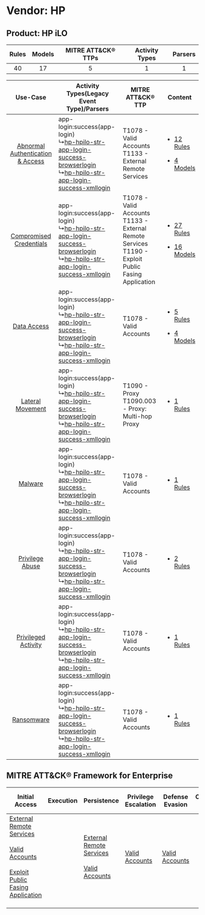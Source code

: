 Vendor: HP
==========
Product: HP iLO
---------------
| Rules | Models | MITRE ATT&CK® TTPs | Activity Types | Parsers |
|:-----:|:------:|:------------------:|:--------------:|:-------:|
|  40   |   17   |         5          |       1        |    1    |

|    Use-Case    | Activity Types(Legacy Event Type)/Parsers    | MITRE ATT&CK® TTP    | Content    |
|:----:| ---- | ---- | ---- |
| [Abnormal Authentication & Access](../../../UseCases/uc_abnormal_authentication_&_access.md) |  app-login:success(app-login)<br> ↳[hp-hpilo-str-app-login-success-browserlogin](Ps/pC_hphpilostrapploginsuccessbrowserlogin.md)<br> ↳[hp-hpilo-str-app-login-success-xmllogin](Ps/pC_hphpilostrapploginsuccessxmllogin.md)<br> | T1078 - Valid Accounts<br>T1133 - External Remote Services<br>    | [<ul><li>12 Rules</li></ul><ul><li>4 Models</li></ul>](RM/r_m_hp_hp_ilo_Abnormal_Authentication_&_Access.md) |
|          [Compromised Credentials](../../../UseCases/uc_compromised_credentials.md)          |  app-login:success(app-login)<br> ↳[hp-hpilo-str-app-login-success-browserlogin](Ps/pC_hphpilostrapploginsuccessbrowserlogin.md)<br> ↳[hp-hpilo-str-app-login-success-xmllogin](Ps/pC_hphpilostrapploginsuccessxmllogin.md)<br> | T1078 - Valid Accounts<br>T1133 - External Remote Services<br>T1190 - Exploit Public Fasing Application<br> | [<ul><li>27 Rules</li></ul><ul><li>16 Models</li></ul>](RM/r_m_hp_hp_ilo_Compromised_Credentials.md)         |
|    [Data Access](../../../UseCases/uc_data_access.md)    |  app-login:success(app-login)<br> ↳[hp-hpilo-str-app-login-success-browserlogin](Ps/pC_hphpilostrapploginsuccessbrowserlogin.md)<br> ↳[hp-hpilo-str-app-login-success-xmllogin](Ps/pC_hphpilostrapploginsuccessxmllogin.md)<br> | T1078 - Valid Accounts<br>    | [<ul><li>5 Rules</li></ul><ul><li>4 Models</li></ul>](RM/r_m_hp_hp_ilo_Data_Access.md)    |
|    [Lateral Movement](../../../UseCases/uc_lateral_movement.md)    |  app-login:success(app-login)<br> ↳[hp-hpilo-str-app-login-success-browserlogin](Ps/pC_hphpilostrapploginsuccessbrowserlogin.md)<br> ↳[hp-hpilo-str-app-login-success-xmllogin](Ps/pC_hphpilostrapploginsuccessxmllogin.md)<br> | T1090 - Proxy<br>T1090.003 - Proxy: Multi-hop Proxy<br>    | [<ul><li>1 Rules</li></ul>](RM/r_m_hp_hp_ilo_Lateral_Movement.md)    |
|    [Malware](../../../UseCases/uc_malware.md)    |  app-login:success(app-login)<br> ↳[hp-hpilo-str-app-login-success-browserlogin](Ps/pC_hphpilostrapploginsuccessbrowserlogin.md)<br> ↳[hp-hpilo-str-app-login-success-xmllogin](Ps/pC_hphpilostrapploginsuccessxmllogin.md)<br> | T1078 - Valid Accounts<br>    | [<ul><li>1 Rules</li></ul>](RM/r_m_hp_hp_ilo_Malware.md)    |
|    [Privilege Abuse](../../../UseCases/uc_privilege_abuse.md)    |  app-login:success(app-login)<br> ↳[hp-hpilo-str-app-login-success-browserlogin](Ps/pC_hphpilostrapploginsuccessbrowserlogin.md)<br> ↳[hp-hpilo-str-app-login-success-xmllogin](Ps/pC_hphpilostrapploginsuccessxmllogin.md)<br> | T1078 - Valid Accounts<br>    | [<ul><li>2 Rules</li></ul>](RM/r_m_hp_hp_ilo_Privilege_Abuse.md)    |
|    [Privileged Activity](../../../UseCases/uc_privileged_activity.md)    |  app-login:success(app-login)<br> ↳[hp-hpilo-str-app-login-success-browserlogin](Ps/pC_hphpilostrapploginsuccessbrowserlogin.md)<br> ↳[hp-hpilo-str-app-login-success-xmllogin](Ps/pC_hphpilostrapploginsuccessxmllogin.md)<br> | T1078 - Valid Accounts<br>    | [<ul><li>1 Rules</li></ul>](RM/r_m_hp_hp_ilo_Privileged_Activity.md)    |
|    [Ransomware](../../../UseCases/uc_ransomware.md)    |  app-login:success(app-login)<br> ↳[hp-hpilo-str-app-login-success-browserlogin](Ps/pC_hphpilostrapploginsuccessbrowserlogin.md)<br> ↳[hp-hpilo-str-app-login-success-xmllogin](Ps/pC_hphpilostrapploginsuccessxmllogin.md)<br> | T1078 - Valid Accounts<br>    | [<ul><li>1 Rules</li></ul>](RM/r_m_hp_hp_ilo_Ransomware.md)    |

MITRE ATT&CK® Framework for Enterprise
--------------------------------------
| Initial Access                                                                                                                                                                                                                         | Execution | Persistence                                                                                                                                      | Privilege Escalation                                                | Defense Evasion                                                     | Credential Access | Discovery | Lateral Movement | Collection | Command and Control                                                                                                                       | Exfiltration | Impact |
| -------------------------------------------------------------------------------------------------------------------------------------------------------------------------------------------------------------------------------------- | --------- | ------------------------------------------------------------------------------------------------------------------------------------------------ | ------------------------------------------------------------------- | ------------------------------------------------------------------- | ----------------- | --------- | ---------------- | ---------- | ----------------------------------------------------------------------------------------------------------------------------------------- | ------------ | ------ |
| [External Remote Services](https://attack.mitre.org/techniques/T1133)<br><br>[Valid Accounts](https://attack.mitre.org/techniques/T1078)<br><br>[Exploit Public Fasing Application](https://attack.mitre.org/techniques/T1190)<br><br> |           | [External Remote Services](https://attack.mitre.org/techniques/T1133)<br><br>[Valid Accounts](https://attack.mitre.org/techniques/T1078)<br><br> | [Valid Accounts](https://attack.mitre.org/techniques/T1078)<br><br> | [Valid Accounts](https://attack.mitre.org/techniques/T1078)<br><br> |                   |           |                  |            | [Proxy: Multi-hop Proxy](https://attack.mitre.org/techniques/T1090/003)<br><br>[Proxy](https://attack.mitre.org/techniques/T1090)<br><br> |              |        |